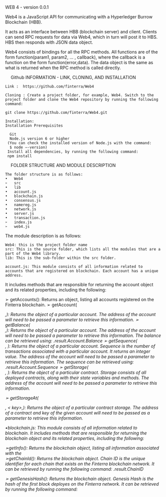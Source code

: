 WEB 4 - version 0.0.1


Web4 is a JavaScript API for communicating with a Hyperledger Burrow Blockchain (HBB). 

It acts as an interface between HBB (blockchain server) and client. Clients can send RPC requests for data via Web4, which in turn will post it to HBS. HBS then responds with JSON data object.

Web4 consists of bindings for all the RPC methods. All functions are of the form function(param1, param2, ... , callback), where the callback is a function on the form function(error,data). The data object is the same as what is returned when the RPC method is called directly.


 
Github INFORMATION - LINK, CLONING, AND INSTALLATION

    Link :  https://github.com/finterra/Web4

    Cloning : Create a project folder, for example, Web4. Switch to the project folder and clone the Web4 repository by running the following command: 

    git clone https://github.com/finterra/Web4.git

    Installation:  
    Installation Prerequisites
    
      Git
      Node.js version 6 or higher
     (You can check the installed version of Node.js with the command:
      $ node –-version)
     Install all dependencies, by running the following command:
     npm install
 
    FOLDER STRUCTURE AND MODULE DESCRIPTION
    
    The folder structure is as follows:
    •	Web4 
    ➢	src 
    •	lib
    •	account.js
    •	blockchain.js
    •	consensus.js
    •	namereg.js
    •	network.js
    •	server.js
    •	transaction.js
    ➢	index.js
    ➢	web4.js


The module description is as follows:
           
    Web4: this is the project folder name
    src: This is the source folder, which lists all the modules that are a part of the Web4 library.
    lib: This is the sub-folder within the src folder.

    account.js: This module consists of all information related to accounts that are registered on blockchain. Each account has a unique address. 

It includes methods that are responsible for returning the account object and its related properties, including the following:

➢	getAccounts(): Returns an object, listing all accounts registered on the Finterra blockchain.
➢	getAccount(<address string>,<function callback>): Returns the object of a particular account. The address of the account will need to be passed a parameter to retrieve this information. 
➢	getBalance(<address string>,<function callback>): Returns the object of a particular account. The address of the account will need to be passed a parameter to retrieve this information. The balance can be retrieved using:
<object>.result.Account.Balance
➢	getSequence(<address string>, <function callback>): Returns the object of a particular account. Sequence is the number of transactions associated with a particular account. It returns an integer value.
The address of the account will need to be passed a parameter to retrieve this information. The sequence can be retrieved using:
<object>.result.Account.Sequence
➢	getStorage(<address string>, <function callback>): Returns the object of a particular contract. Storage consists of all deployed contracts, along with their state variables and methods. The address of the account will need to be passed a parameter to retrieve this information.

➢ getStorageAt(<address string>, < key>,<function callback>): Returns the object of a particular contract storage. The address of a contract and key of the given account will need to be passed as a parameter to retrieve this information.

•blockchain.js: This module consists of all information related to blockchain.
It includes methods that are responsible for returning the blockchain object and its related properties, including the following:

➢getInfo(<callback>): Returns the blockchain object, listing all information associated with the  
➢getChainId(<callback>): Returns the blockchain object. Chain ID is the unique identifier for each chain that exists on the Finterra blockchain network. It can be retrieved by running the following command:
<object>.result.ChainID

➢	getGenesisHash(<callback>): Returns the blockchain object. Genesis Hash is the hash of the first block deployes on the Finterra network. It can be retrieved by running the following command:
<object>.result.GenesisHash

➢getLatestBlockHeight(<callback>): Returns the blockchain object. The latest block height can be retrieved by running the following command:
<object>.result. LatestBlockHeight

➢getLatestBlock(<callback>): Returns the blockchain object. The latest block can be retrieved by running the following command:
<object>.result. LatestBlock

➢getBlocks(<filter string>,<callback>): Returns the blockchain object. The filter will need to be passed as a parameter to retrieve this information. Blocks from minimum to maximum height can be retrieved by running the following command:
<object>.result.Blocks

➢	getBlock(<height integer>,<callback>): Returns the blockchain object. The height of a required block will need to be passed as a parameter to retrieve this information. Block of a particular height can be retrieved by running the following command:
<object>.result.Block

•	consensus.js: This module consists of all information related to consensus mechanism, such as fetching the list of validators, and querying the consensus state. 
The following methods incorporate this module:
➢	getValidators(<callback>): Returns the consensus object. Validators are the nodes who will be responsible for validating transactions on the Finterra Blockchain network. The list of validators can be retrieved by running the following command:
		<object>.result.Validators

➢	getState(<callback>): Returns the consensus object. Consensus state is the relationship between consecutive consensus. Information pertaining to the consensus state can be fetched by running the following command:
		<object>.result.State

•	namereg.js: This module consists of all information related registering and permissioning new users on blockchain.
It includes methods for accessing the name registry, including the following:

➢	getEntries(<filter string>, <callback>): Returns the Name Register object. To fetch a list of names matching a certain keyword, its filter will have to be passed as a parameter. List of all names registered on the Finterra blockchain can be accessed using the following command:
<object>.result.Entries

➢	getEntry(<name string>, <callback>): Returns the Name Register object. To fetch a particular name, pass it as a parameter. Access a particular name by  running the following command:
<object>.result.Entry

➢	setEntry (<private key string>, <name string>, <data string>, <numBlocks integer>, <amount integer> , <fee integer>, <callback>): This is a setter function, wherein new entries can be registered on the Finterra blockchain. In order to achieve this, pass parameters – private key, name, data, number of blocks, amount, and fee.

•	network.js: This module consists of all information related to the peer-to-peer network, established on the Finterra Blockchain.
It includes methods for accessing the preceding network details, including the following:

➢	getInfo(<callback>): Returns the network object.  All details related to the network, can be accessed by running the following command:
<object.result.Info>

➢	getClientVersion(<callback>): Returns the network object.  The client version can be accessed by running the following command:
<object.result.Version>

➢	getMoniker(<callback>):

➢	isListening(<callback>): Returns the network object.  To find the Boolean ‘True’ or ‘False’ whether the node is listening to the peers, run the following command:
<object.result.Listening>

➢	getListeners(<callback>): Returns the network object.  To retrieve the list of listeners, run the following command:
    			<object.result.Listeners>

➢	getPeers(<callback>): Returns the network object.  To retrieve the list of connected peers, run the following command:
<object.result.Peers>

➢	getPeer(<address string>, <callback>): Returns the network object.  Pass the IP address of the peer to access the peer details. To retrieve a peer based on the address, run the following command:
<object.result.Peer>

•	server.js: This module consists of all information related to connection with the Finterra Blockchain. It used the ‘request’ functionality to make HTTP calls.
It includes methods for accessing the preceding server details, including the following:

➢	serverPost(<method_name string>, <url string>, <params string>, <callback>): Returns the server response object.  Pass the method name, URL, and parameters to access the details related to HTTP response received from the Blockchain server for a POST request made. To retrieve these details, run the following command:
<object.result.Post>

•	transaction.js: This module consists of all information related to the transactions that exist on the Finterra Blockchain network.
Various methods to access the transaction details are listed as follows:

➢	send(<private_key string>, <to_address string>, <amount integer>, <callback>): Returns the transaction object. Send depends upon the network token. To access details related to any send transaction from one account to another, run the following command by passing the private key of the sender, address of receiver,  and amount transferred as parameters:
<object.result.Send>

➢	sendAndHold(<private_key string>, <to_address string>, <amount integer>, <callback>): Returns the transaction object. Send and Hold waits to submit any transaction to the Finterra Blockchain network, until it is complete and commited. To access these details, run the following command by passing the private key of the sender, address of receiver,  and amount transferred as parameters:
<object.result.SendAndHold>
	
➢	transact(<private_key string>, <address string>, <data string>, <gasLimit integer>, <fee integer>,<callback>): Returns the transaction object. Transact is different from Send, as it depends upon the contract address data . To access these details related to any transaction, run the following command by passing the private key of the sender, address of receiver,  and amount transferred as parameters:
<object.result.Transact>

➢	transactAndHold(<private_key string>, <name string>, <data string>, <amount integer>, <fee integer>, <context string>, <callback>): Returns the transaction object. Transact and Hold waits to submit any transaction to the Finterra Blockchain network, until it is complete and commited. Similar to Transact, Transact and Hold also depends upon the contract address to perform any transaction. For accessing these details, run the following command by passing the private key of the sender, address of receiver,  and amount transferred as parameters:
<object.result.TransactAndHold>

➢	broadcastTx(<transaction string>,<callback>): Returns the transaction object. This method broadcasts transactions to the Finterra Blockchain. For accessing these details, run the following command by passing the transaction key as a parameter:
<object.result.TransactAndHold>

➢  call(<from_address string>, <to_address string>, <data>,<callback>): 
	   Returns the transaction object. This method provides read-only access to the smart contract. It is used to retrieve the data of the contract account storage. In order to access these details, run the following command by passing the sender address, receiver address, and data as parameters:
<object.result.Call>

➢  callCode(<from_address string>, <code string>,<data string>,<callback>):Returns the transaction object. This method is a tool for accessing the VM directly. callCode works in the same way as call(), except that the compiled code is passed as parameter in place of the to_address. It is used to retrieve the data of the contract account storage. In order to access these details, run the following command :
  <object.result.callCode>

web4.js: This file serves as the entry point for all modules and execution on the Finterra blockchain. It creates the web4 object, for accessing all information related to the codebase.
 
    USAGE	
  Steps to use the web4 library are as follows:

1.	Create a file at the root level. For example, web4_usage.js.

2.	Require the web4.js module in this file by providing its path, as follows:

        var web4=require(‘<path>/web4.js’);

3.	Create an object of the above class by providing the URL of the Finterra Blockchain server as the parameter, as follows:

        var web4Object=new web4(‘<URL>’);

   This will provide access to all the methods and modules in the Web4 library.

4.	Access the methods, by using the web4 object and dot operator, as follows:

       web4Object.<method name>;

For example,

     web4Object.getBalance(<account address>);

    Note: Currently, only methods related to account information are accessible by using the above steps. In order to access other   methods, refer to the functions added in the web4.js file, and create similar methods in this file itself.  

For example, function to access the balance of an account is as follows:

      getBalance(address) {   
                return new Promise((resolve, reject) => {
                    let returnBalance;
                    try {
                        this.account.getBalance(address, function (error, data) {                
                            if (!error) {
                                returnBalance = data;
                                return resolve(returnBalance);
                            }
                            else {
                                resolve(error);
                            }                
                        });
                    }
                    catch (ex) {
                        console.log(ex);
                    }
                })
            }
